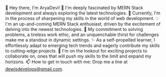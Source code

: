 👋 Hey there, I'm AryaDevi!
👀 I'm deeply fascinated by MERN Stack development and always exploring the latest technologies.
🌱 Currently, I'm in the process of sharpening my skills in the world of web development.
💡 I'm an up-and-coming MERN Stack enthusiast, driven by the excitement of delving into the newest technologies.
🚀 My commitment to solving problems, a tireless work ethic, and an unquenchable thirst for challenges make me a standout in dynamic settings.
✨ As a self-propelled learner, I effortlessly adapt to emerging tech trends and eagerly contribute my skills to cutting-edge projects.
💞 I'm on the lookout for exciting projects to collaborate on, ones that will push my skills to the limit and expand my horizons.
📫 How to get in touch with me: Drop me a line at dewisdevelops@gmail.com.
